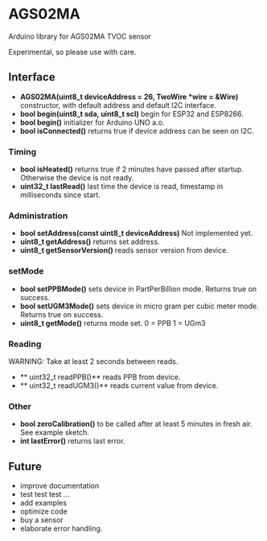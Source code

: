 

# AGS02MA

Arduino library for AGS02MA TVOC sensor

Experimental, so please use with care.


## Interface

- **AGS02MA(uint8_t deviceAddress = 26, TwoWire \*wire = &Wire)** constructor, with default address and default I2C interface.
- **bool begin(uint8_t sda, uint8_t scl)** begin for ESP32 and ESP8266.
- **bool begin()** initializer for Arduino UNO a.o.
- **bool isConnected()** returns true if device address can be seen on I2C.


### Timing

- **bool isHeated()** returns true if 2 minutes have passed after startup. 
Otherwise the device is not ready.
- **uint32_t lastRead()** last time the device is read, timestamp in milliseconds since start.


### Administration

- **bool setAddress(const uint8_t deviceAddress)** Not implemented yet.
- **uint8_t getAddress()** returns set address.
- **uint8_t getSensorVersion()** reads sensor version from device.


### setMode

- **bool setPPBMode()** sets device in PartPerBillion mode. Returns true on success.
- **bool setUGM3Mode()** sets device in micro gram per cubic meter mode. Returns true on success.
- **uint8_t getMode()** returns mode set. 0 = PPB 1 = UGm3


### Reading

WARNING: Take at least 2 seconds between reads.

- ** uint32_t readPPB()** reads PPB from device. 
- ** uint32_t readUGM3()** reads current value from device. 


### Other

- **bool zeroCalibration()** to be called after at least 5 minutes in fresh air. 
See example sketch.
- **int lastError()** returns last error.


## Future

- improve documentation
- test test test ...
- add examples
- optimize code 
- buy a sensor
- elaborate error handling.


